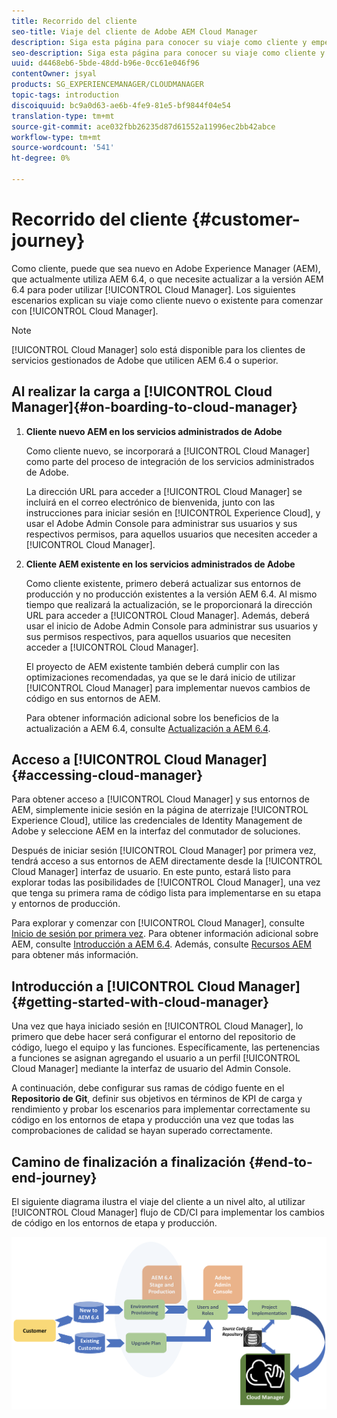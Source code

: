 ```yaml
---
title: Recorrido del cliente
seo-title: Viaje del cliente de Adobe AEM Cloud Manager
description: Siga esta página para conocer su viaje como cliente y empezar a utilizar Cloud Manager.
seo-description: Siga esta página para conocer su viaje como cliente y empezar a utilizar Adobe AEM Cloud Manager.
uuid: d4468eb6-5bde-48dd-b96e-0cc61e046f96
contentOwner: jsyal
products: SG_EXPERIENCEMANAGER/CLOUDMANAGER
topic-tags: introduction
discoiquuid: bc9a0d63-ae6b-4fe9-81e5-bf9844f04e54
translation-type: tm+mt
source-git-commit: ace032fbb26235d87d61552a11996ec2bb42abce
workflow-type: tm+mt
source-wordcount: '541'
ht-degree: 0%

---
```



# Recorrido del cliente {#customer-journey}

Como cliente, puede que sea nuevo en Adobe Experience Manager (AEM), que actualmente utiliza AEM 6.4, o que necesite actualizar a la versión AEM 6.4 para poder utilizar [!UICONTROL Cloud Manager]. Los siguientes escenarios explican su viaje como cliente nuevo o existente para comenzar con [!UICONTROL Cloud Manager].

>[!NOTE]
>
>[!UICONTROL Cloud Manager] solo está disponible para los clientes de servicios gestionados de Adobe que utilicen AEM 6.4 o superior.

## Al realizar la carga a [!UICONTROL Cloud Manager]{#on-boarding-to-cloud-manager}

1. **Cliente nuevo AEM en los servicios administrados de Adobe**

   Como cliente nuevo, se incorporará a [!UICONTROL Cloud Manager] como parte del proceso de integración de los servicios administrados de Adobe.

   La dirección URL para acceder a [!UICONTROL Cloud Manager] se incluirá en el correo electrónico de bienvenida, junto con las instrucciones para iniciar sesión en [!UICONTROL Experience Cloud], y usar el Adobe Admin Console para administrar sus usuarios y sus respectivos permisos, para aquellos usuarios que necesiten acceder a [!UICONTROL Cloud Manager].

1. **Cliente AEM existente en los servicios administrados de Adobe**

   Como cliente existente, primero deberá actualizar sus entornos de producción y no producción existentes a la versión AEM 6.4. Al mismo tiempo que realizará la actualización, se le proporcionará la dirección URL para acceder a [!UICONTROL Cloud Manager]. Además, deberá usar el inicio de Adobe Admin Console para administrar sus usuarios y sus permisos respectivos, para aquellos usuarios que necesiten acceder a [!UICONTROL Cloud Manager].

   El proyecto de AEM existente también deberá cumplir con las optimizaciones recomendadas, ya que se le dará inicio de utilizar [!UICONTROL Cloud Manager] para implementar nuevos cambios de código en sus entornos de AEM.

   Para obtener información adicional sobre los beneficios de la actualización a AEM 6.4, consulte [Actualización a AEM 6.4](https://helpx.adobe.com/experience-manager/6-4/sites/deploying/using/upgrade.html).

## Acceso a [!UICONTROL Cloud Manager] {#accessing-cloud-manager}

Para obtener acceso a [!UICONTROL Cloud Manager] y sus entornos de AEM, simplemente inicie sesión en la página de aterrizaje [!UICONTROL Experience Cloud], utilice las credenciales de Identity Management de Adobe y seleccione AEM en la interfaz del conmutador de soluciones.

Después de iniciar sesión [!UICONTROL Cloud Manager] por primera vez, tendrá acceso a sus entornos de AEM directamente desde la [!UICONTROL Cloud Manager] interfaz de usuario. En este punto, estará listo para explorar todas las posibilidades de [!UICONTROL Cloud Manager], una vez que tenga su primera rama de código lista para implementarse en su etapa y entornos de producción.

Para explorar y comenzar con [!UICONTROL Cloud Manager], consulte [Inicio de sesión por primera vez](first-time-login.md). Para obtener información adicional sobre AEM, consulte [Introducción a AEM 6.4](https://helpx.adobe.com/experience-manager/6-4/sites/deploying/using/deploy.html). Además, consulte [Recursos AEM](https://www.adobe.com/marketing-cloud/experience-manager/resources.html?promoid=759X6WV8&amp;mv=other) para obtener más información.

## Introducción a [!UICONTROL Cloud Manager] {#getting-started-with-cloud-manager}

Una vez que haya iniciado sesión en [!UICONTROL Cloud Manager], lo primero que debe hacer será configurar el entorno del repositorio de código, luego el equipo y las funciones. Específicamente, las pertenencias a funciones se asignan agregando el usuario a un perfil [!UICONTROL Cloud Manager] mediante la interfaz de usuario del Admin Console.

A continuación, debe configurar sus ramas de código fuente en el **Repositorio de Git**, definir sus objetivos en términos de KPI de carga y rendimiento y probar los escenarios para implementar correctamente su código en los entornos de etapa y producción una vez que todas las comprobaciones de calidad se hayan superado correctamente.

## Camino de finalización a finalización {#end-to-end-journey}

El siguiente diagrama ilustra el viaje del cliente a un nivel alto, al utilizar [!UICONTROL Cloud Manager] flujo de CD/CI para implementar los cambios de código en los entornos de etapa y producción.

![](assets/screen_shot_2018-05-15at124004pm.png)

